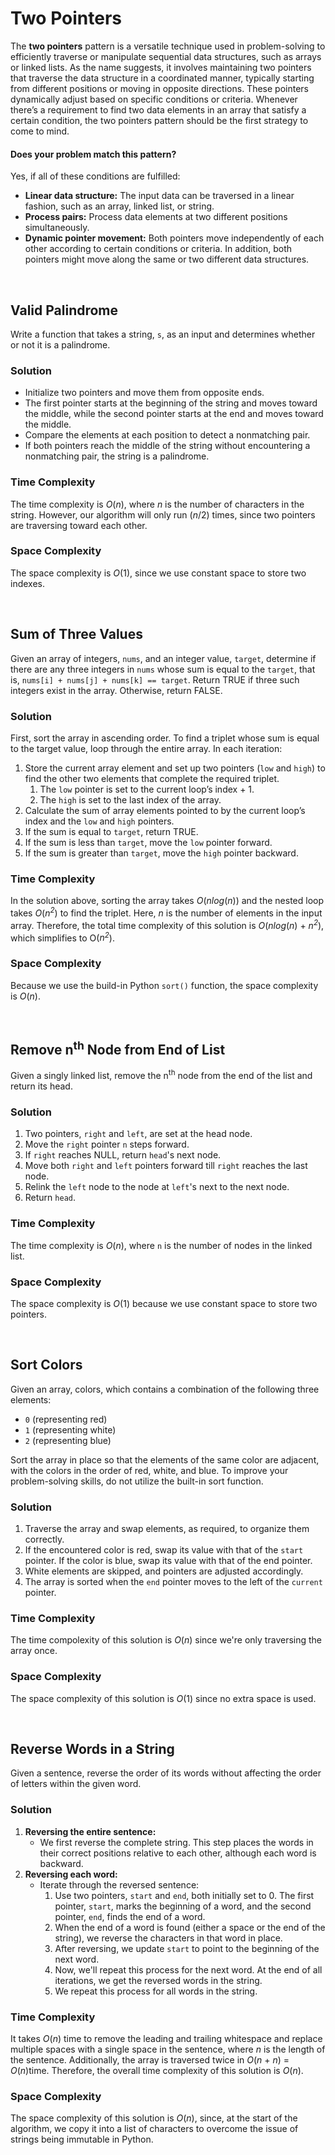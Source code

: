 # Two Pointers
The **two pointers** pattern is a versatile technique used in problem-solving to efficiently traverse or manipulate
sequential data structures, such as arrays or linked lists. As the name suggests, it involves maintaining two pointers
that traverse the data structure in a coordinated manner, typically starting from different positions or moving in 
opposite directions. These pointers dynamically adjust based on specific conditions or criteria. Whenever there’s a
requirement to find two data elements in an array that satisfy a certain condition, the two pointers pattern should
be the first strategy to come to mind.

#### Does your problem match this pattern?
Yes, if all of these conditions are fulfilled:
* **Linear data structure:** The input data can be traversed in a linear fashion, such as an array, linked list,
or string.
* **Process pairs:** Process data elements at two different positions simultaneously.
* **Dynamic pointer movement:** Both pointers move independently of each other according to certain conditions or
criteria. In addition, both pointers might move along the same or two different data structures.

<br />

## Valid Palindrome
Write a function that takes a string, `s`, as an input and determines whether or not it is a palindrome.

### Solution
* Initialize two pointers and move them from opposite ends.
* The first pointer starts at the beginning of the string and moves toward the middle, while the second pointer
starts at the end and moves toward the middle.
* Compare the elements at each position to detect a nonmatching pair.
* If both pointers reach the middle of the string without encountering a nonmatching pair, the string is a palindrome.

### Time Complexity
The time complexity is *O*(*n*), where *n* is the number of characters in the string. However, our algorithm will only
run (*n*/2) times, since two pointers are traversing toward each other.

### Space Complexity
The space complexity is *O*(1), since we use constant space to store two indexes.

<br />

## Sum of Three Values
Given an array of integers, `nums`, and an integer value, `target`, determine if there are any three integers in `nums`
whose sum is equal to the `target`, that is, `nums[i] + nums[j] + nums[k] == target`.
Return TRUE if three such integers exist in the array. Otherwise, return FALSE.

### Solution
First, sort the array in ascending order. To find a triplet whose sum is equal to the target value, loop through the
entire array. In each iteration:
1. Store the current array element and set up two pointers (`low` and `high`) to find the other two elements that
complete the required triplet.
    1. The `low` pointer is set to the current loop’s index + 1.
    2. The `high` is set to the last index of the array.
2. Calculate the sum of array elements pointed to by the current loop’s index and the `low` and `high` pointers.
3. If the sum is equal to `target`, return TRUE.
4. If the sum is less than `target`, move the `low` pointer forward.
5. If the sum is greater than `target`, move the `high` pointer backward.

### Time Complexity
In the solution above, sorting the array takes *O*(*nlog*(*n*)) and the nested loop takes *O*(*n<sup>2<sup />*) to find
the triplet. Here, *n* is the number of elements in the input array. Therefore, the total time complexity of this
solution is *O*(*nlog*(*n*) + *n<sup>2<sup />*), which simplifies to O(*n<sup>2<sup />*).

### Space Complexity
Because we use the build-in Python `sort()` function, the space complexity is *O*(*n*).

<br />

## Remove n<sup>th</sup> Node from End of List
Given a singly linked list, remove the n<sup>th</sup> node from the end of the list and return its head.

### Solution
1. Two pointers, `right` and `left`, are set at the head node.
2. Move the `right` pointer `n` steps forward.
3. If `right` reaches NULL, return `head`'s next node.
4. Move both `right` and `left` pointers forward till `right` reaches the last node.
5. Relink the `left` node to the node at `left`'s next to the next node.
6. Return `head`.

### Time Complexity
The time complexity is *O*(*n*), where `n` is the number of nodes in the linked list.

### Space Complexity
The space complexity is *O*(1) because we use constant space to store two pointers.

<br />

## Sort Colors
Given an array, colors, which contains a combination of the following three elements:
* `0` (representing red)
* `1` (representing white)
* `2` (representing blue) <br />

Sort the array in place so that the elements of the same color are adjacent, with the colors in the order of red,
white, and blue. To improve your problem-solving skills, do not utilize the built-in sort function.

### Solution
1. Traverse the array and swap elements, as required, to organize them correctly.
2. If the encountered color is red, swap its value with that of the `start` pointer. If the color is blue, 
swap its value with that of the end pointer.
3. White elements are skipped, and pointers are adjusted accordingly.
4. The array is sorted when the `end` pointer moves to the left of the `current` pointer.

### Time Complexity
The time compolexity of this solution is *O*(*n*) since we're only traversing the array once. 

### Space Complexity
The space complexity of this solution is *O*(1) since no extra space is used.

<br />

## Reverse Words in a String
Given a sentence, reverse the order of its words without affecting the order of letters within the given word. 

### Solution
1. **Reversing the entire sentence:**
   * We first reverse the complete string. This step places the words in their correct positions relative to
   each other, although each word is backward.
2. **Reversing each word:**
   * Iterate through the reversed sentence:
       1. Use two pointers, `start` and `end`, both initially set to 0. The first pointer, `start`, marks the beginning 
       of a word, and the second pointer, `end`, finds the end of a word.
       2. When the end of a word is found (either a space or the end of the string), we reverse the characters in that
       word in place.
       3. After reversing, we update `start` to point to the beginning of the next word.
       4. Now, we'll repeat this process for the next word. At the end of all iterations, we get the reversed words in
       the string.
       5. We repeat this process for all words in the string.

### Time Complexity
It takes *O*(*n*) time to remove the leading and trailing whitespace and replace multiple spaces with a single space in
the sentence, where *n* is the length of the sentence. Additionally, the array is traversed twice in
*O*(*n* + *n*) = *O*(*n*)time. Therefore, the overall time complexity of this solution is *O*(*n*).

### Space Complexity
The space complexity of this solution is *O*(*n*), since, at the start of the algorithm, we copy it into a list of
characters to overcome the issue of strings being immutable in Python.
